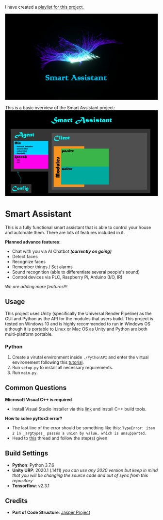 I have created a [playlist for this project.](https://www.youtube.com/watch?v=ncER2nHWTko&list=PLlnBGPe6GFdMxJwR8YXo_GfE1LtnTZfbk)

![Smart Assistant](./Pictures/SmartAssistant.png)

This is a basic overview of the Smart Assistant project:
![Plan](./Pictures/Plan.png)
# Smart Assistant

This is a fully functional smart assistant that is able to control your house and automate them. There are lots of features included in it.

**Planned advance features:**
- Chat with you via AI Chatbot ***(currently on going)***
- Detect faces
- Recognize faces
- Remember things / Set alarms
- Sound recognition (able to differentiate several people's sound)
- Control devices via PLC, Raspberry Pi, Arduino (I/O, IR)

*We are adding more features!!!*

## Usage

This project uses Unity (specifically the Universal Render Pipeline) as the GUI and Python as the API for the modules that users build. This project is tested on Windows 10 and is highly recommended to run in Windows OS although it is portable to Linux or Mac OS as Unity and Python are both multi-platform portable.

### Python

1. Create a virutal environment inside `./PythonAPI` and enter the virtual environement following this [tutorial](https://uoa-eresearch.github.io/eresearch-cookbook/recipe/2014/11/26/python-virtual-env/).
2. Run `setup.py` to install all necessary requirements.
3. Run `main.py`.

## Common Questions

**Microsoft Visual C++ is required**
- Install Visual Studio Installer via this [link](https://aka.ms/vs/16/release/vs_buildtools.exe) and install C++ build tools.

**How to solve pyttsx3 error?**
- The last line of the error should be something like this: `TypeError: item 2 in _argtypes_ passes a union by value, which is unsupported.`
- Head to [this](https://stackoverflow.com/a/60029700) thread and follow the step(s) given.

## Build Settings

- **Python**: Python 3.7.6
- **Unity URP**: 2020.1 (.14f1) *you can use any 2020 version but keep in mind that you will be changing the source code and out of sync from this repository*
- **Tensorflow**: v2.3.1

## Credits

- **Part of Code Structure**: [Jasper Project](https://github.com/jasperproject)